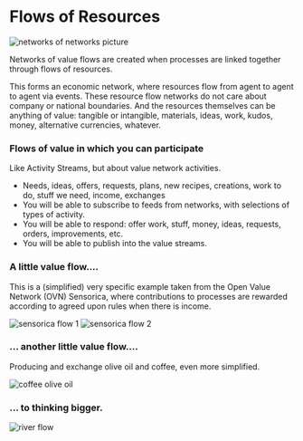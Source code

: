 # Flows of Resources

![networks of networks picture](https://rawgit.com/valueflows/valueflows/master/release-doc-in-process/network-of-networks.png)

Networks of value flows are created when processes are linked together through flows of resources.

This forms an economic network, where resources flow from agent to agent to agent via events. These resource flow networks do not care about company or national boundaries.  And the resources themselves can be anything of value: tangible or intangible, materials, ideas, work, kudos, money, alternative currencies, whatever.


### Flows of value in which you can participate

Like Activity Streams, but about value network activities.
* Needs, ideas, offers, requests, plans, new recipes, creations, work to do, stuff we need, income, exchanges
* You will be able to subscribe to feeds from networks, with selections of types of activity.
* You will be able to respond: offer work, stuff, money, ideas, requests, orders, improvements, etc.
* You will be able to publish into the value streams.

### A little value flow....

This is a (simplified) very specific example taken from the Open Value Network (OVN) Sensorica, where contributions to processes are rewarded according to agreed upon rules when there is income.

![sensorica flow 1](https://rawgit.com/valueflows/valueflows/master/release-doc-in-process/sens-flow-1.png)
![sensorica flow 2](https://rawgit.com/valueflows/valueflows/master/release-doc-in-process/sens-flow-2.png)

### ... another little value flow....

Producing and exchange olive oil and coffee, even more simplified.

![coffee olive oil](https://rawgit.com/valueflows/valueflows/master/release-doc-in-process/coffee-olive-oil-flows.png)

### ... to thinking bigger.

![river flow](https://rawgit.com/valueflows/valueflows/master/release-doc-in-process/vf-river.png)
